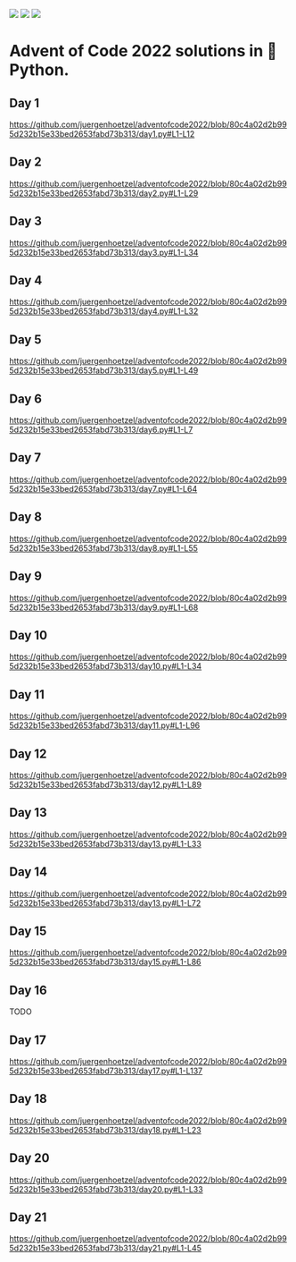 ![](https://img.shields.io/badge/day%20📅-22-blue) ![](https://img.shields.io/badge/stars%20⭐-32-yellow) 	![](https://img.shields.io/badge/days%20completed-14-red)
# Advent of Code 2022 solutions in 🐍 Python.

## Day 1

https://github.com/juergenhoetzel/adventofcode2022/blob/80c4a02d2b995d232b15e33bed2653fabd73b313/day1.py#L1-L12

## Day 2

https://github.com/juergenhoetzel/adventofcode2022/blob/80c4a02d2b995d232b15e33bed2653fabd73b313/day2.py#L1-L29

## Day 3

https://github.com/juergenhoetzel/adventofcode2022/blob/80c4a02d2b995d232b15e33bed2653fabd73b313/day3.py#L1-L34

## Day 4

https://github.com/juergenhoetzel/adventofcode2022/blob/80c4a02d2b995d232b15e33bed2653fabd73b313/day4.py#L1-L32

## Day 5

https://github.com/juergenhoetzel/adventofcode2022/blob/80c4a02d2b995d232b15e33bed2653fabd73b313/day5.py#L1-L49

## Day 6

https://github.com/juergenhoetzel/adventofcode2022/blob/80c4a02d2b995d232b15e33bed2653fabd73b313/day6.py#L1-L7

## Day 7

https://github.com/juergenhoetzel/adventofcode2022/blob/80c4a02d2b995d232b15e33bed2653fabd73b313/day7.py#L1-L64

## Day 8

https://github.com/juergenhoetzel/adventofcode2022/blob/80c4a02d2b995d232b15e33bed2653fabd73b313/day8.py#L1-L55

## Day 9

https://github.com/juergenhoetzel/adventofcode2022/blob/80c4a02d2b995d232b15e33bed2653fabd73b313/day9.py#L1-L68

## Day 10

https://github.com/juergenhoetzel/adventofcode2022/blob/80c4a02d2b995d232b15e33bed2653fabd73b313/day10.py#L1-L34

## Day 11

https://github.com/juergenhoetzel/adventofcode2022/blob/80c4a02d2b995d232b15e33bed2653fabd73b313/day11.py#L1-L96

## Day 12

https://github.com/juergenhoetzel/adventofcode2022/blob/80c4a02d2b995d232b15e33bed2653fabd73b313/day12.py#L1-L89

## Day 13

https://github.com/juergenhoetzel/adventofcode2022/blob/80c4a02d2b995d232b15e33bed2653fabd73b313/day13.py#L1-L33

## Day 14

https://github.com/juergenhoetzel/adventofcode2022/blob/80c4a02d2b995d232b15e33bed2653fabd73b313/day13.py#L1-L72

## Day 15

https://github.com/juergenhoetzel/adventofcode2022/blob/80c4a02d2b995d232b15e33bed2653fabd73b313/day15.py#L1-L86

## Day 16

TODO

## Day 17

https://github.com/juergenhoetzel/adventofcode2022/blob/80c4a02d2b995d232b15e33bed2653fabd73b313/day17.py#L1-L137

## Day 18

https://github.com/juergenhoetzel/adventofcode2022/blob/80c4a02d2b995d232b15e33bed2653fabd73b313/day18.py#L1-L23

## Day 20

https://github.com/juergenhoetzel/adventofcode2022/blob/80c4a02d2b995d232b15e33bed2653fabd73b313/day20.py#L1-L33

## Day 21

https://github.com/juergenhoetzel/adventofcode2022/blob/80c4a02d2b995d232b15e33bed2653fabd73b313/day21.py#L1-L45
